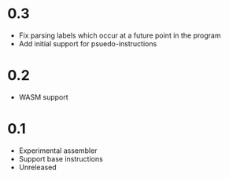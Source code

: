# 0.3

- Fix parsing labels which occur at a future point in the program
- Add initial support for psuedo-instructions

# 0.2

- WASM support

# 0.1

- Experimental assembler
- Support base instructions
- Unreleased
